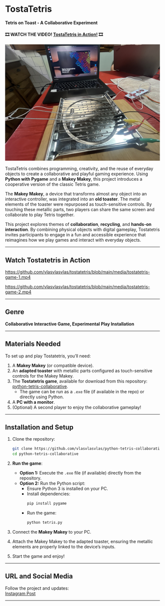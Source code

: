 # TostaTetris  
**Tetris on Toast - A Collaborative Experiment**  



#### 🎞️ WATCH THE VIDEO!  [TostaTetris in Action!](https://github.com/vlasvlasvlas/tostatetris/blob/main/media/tostatetris-game-1.mp4)  🎞️



![media/camphoto_1804928587.jpg](media/camphoto_1804928587.jpg)

TostaTetris combines programming, creativity, and the reuse of everyday objects to create a collaborative and playful gaming experience. Using **Python with Pygame** and a **Makey Makey**, this project introduces a cooperative version of the classic Tetris game.  

The **Makey Makey**, a device that transforms almost any object into an interactive controller, was integrated into an **old toaster**. The metal elements of the toaster were repurposed as touch-sensitive controls. By touching these metallic parts, two players can share the same screen and collaborate to play Tetris together.  

This project explores themes of **collaboration**, **recycling**, and **hands-on interaction**. By combining physical objects with digital gameplay, Tostatetris invites participants to engage in a fun and accessible experience that reimagines how we play games and interact with everyday objects.  

---

## Watch Tostatetris in Action

https://github.com/vlasvlasvlas/tostatetris/blob/main/media/tostatetris-game-1.mp4

https://github.com/vlasvlasvlas/tostatetris/blob/main/media/tostatetris-game-2.mp4


---

## Genre  
**Collaborative Interactive Game, Experimental Play Installation**  

---

## Materials Needed  
To set up and play Tostatetris, you’ll need:  
1. A **Makey Makey** (or compatible device).  
2. An **adapted toaster** with metallic parts configured as touch-sensitive controls for the Makey Makey.  
3. The **Tostatetris game**, available for download from this repository: [python-tetris-collaborative](https://github.com/vlasvlasvlas/python-tetris-colaborative).  
   - The game can be run as a `.exe` file (if available in the repo) or directly using Python.  
4. A **PC with a monitor**.  
5. (Optional) A second player to enjoy the collaborative gameplay!  

---

## Installation and Setup  

1. Clone the repository:  
   ```bash
   git clone https://github.com/vlasvlasvlas/python-tetris-collaborative.git
   cd python-tetris-collaborative
   ```

2. **Run the game**:  
   - **Option 1:** Execute the `.exe` file (if available) directly from the repository.  
   - **Option 2:** Run the Python script:  
     - Ensure Python 3 is installed on your PC.  
     - Install dependencies:  
       ```bash
       pip install pygame
       ```
     - Run the game:  
       ```bash
       python tetris.py
       ```

3. Connect the **Makey Makey** to your PC.  
4. Attach the Makey Makey to the adapted toaster, ensuring the metallic elements are properly linked to the device’s inputs.  
5. Start the game and enjoy!  

---

## URL and Social Media  
Follow the project and updates:  
[Instagram Post](https://www.instagram.com/p/DDmf_GNOCWiImcdJpRexTr3deKa3saQhrpQExg0/)  

---
